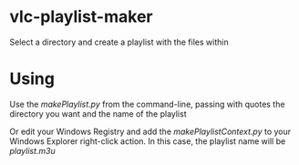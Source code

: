 # vlc-playlist-maker
 Select a directory and create a playlist with the files within

# Using
 Use the _makePlaylist.py_ from the command-line, passing with quotes the
 directory you want and the name of the playlist

 Or edit your Windows Registry and add the _makePlaylistContext.py_ to your
 Windows Explorer right-click action. In this case, the playlist name will be 
 _playlist.m3u_